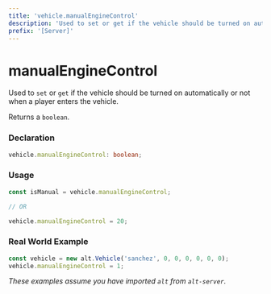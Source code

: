 ```yaml
---
title: 'vehicle.manualEngineControl'
description: 'Used to set or get if the vehicle should be turned on automatically or not when a player enters the vehicle.'
prefix: '[Server]'
---
```


# manualEngineControl

Used to `set` or `get` if the vehicle should be turned on automatically or not when a player enters the vehicle.

Returns a `boolean`.

### Declaration

```typescript
vehicle.manualEngineControl: boolean;
```

### Usage

```js
const isManual = vehicle.manualEngineControl;

// OR

vehicle.manualEngineControl = 20;
```

### Real World Example

```js
const vehicle = new alt.Vehicle('sanchez', 0, 0, 0, 0, 0, 0);
vehicle.manualEngineControl = 1;
```

_These examples assume you have imported `alt` from `alt-server`._